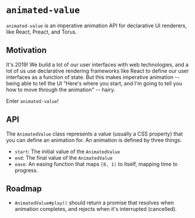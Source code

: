 # `animated-value`

`animated-value` is an imperative animation API for declarative UI renderers, like React, Preact, and Torus.

## Motivation

It's 2019! We build a lot of our user interfaces with web technologies, and a lot of us use declarative rendering frameworks like React to define our user interfaces as a function of state. But this makes imperative animation -- being able to tell the UI "Here's where you start, and I'm going to tell you how to move through the animation" -- hairy.

Enter `animated-value`!

## API

The `AnimatedValue` class represents a value (usually a CSS property) that you can define an animation for. An animation is defined by three things:

- `start`: The initial value of the `AnimatedValue`
- `end`: The final value of the `AnimatedValue`
- `ease`: An easing function that maps `[0, 1)` to itself, mapping time to progress.

## Roadmap

- `AnimatedValue#play()` should return a promise that resolves when animation completes, and rejects when it's interrupted (cancelled).
